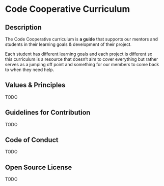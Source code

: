# Code Cooperative Curriculum

## Description

The Code Cooperative curriculum is **a guide** that supports our mentors and students in their learning goals & development of their project. 

Each student has different learning goals and each project is different so this curriculum is a resource that doesn’t aim to cover everything but rather serves as a jumping off point and something for our members to come back to when they need help. 

## Values & Principles

TODO

## Guidelines for Contribution

TODO

## Code of Conduct

TODO

## Open Source License
 
TODO
